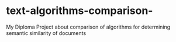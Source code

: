 # text-algorithms-comparison-
My Diploma Project about comparison of algorithms for determining semantic similarity of documents

